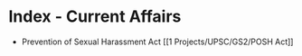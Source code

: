 # Index - Current Affairs

- Prevention of Sexual Harassment Act [[1 Projects/UPSC/GS2/POSH Act]] 


